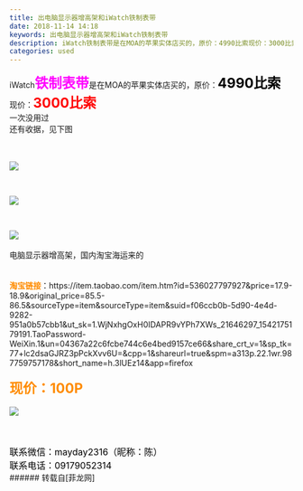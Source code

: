 ```yaml
---
title: 出电脑显示器增高架和iWatch铁制表带
date: 2018-11-14 14:18
keywords: 出电脑显示器增高架和iWatch铁制表带
description: iWatch铁制表带是在MOA的苹果实体店买的，原价：4990比索现价：3000比索一次没用过还有收据，见下图     电脑显示器增高架，国内淘宝海运来的淘宝链接：https://item.taobao.com/item.htm?id=536027797927&price=17.9-18.9&original_price=85.5-86.5&sourceType=item&sourceType=item&suid=f06ccb0b-5d90-4e4d-9282-951a0b57cbb1&ut_sk=1.WjNxhgOxH0IDAPR9vYPh7XWs_21646297_1542175179191.TaoPassword-WeiXin.1&un=04367a22c6fcbe744c6e4bed9157ce66&share_crt_v=1&sp_tk=77+lc2dsaGJRZ3pPckXvv6U=&cpp=1&shareurl=true&spm=a313p.22.1wr.987759757178&short_name=h.3lUEz14&app=firefox现价：100P联系微信：mayday2316（昵称：陈）联系电话：09179052314
categories: used
---
```

<td class="t_f" id="postmessage_2275599">

iWatch<font size="5"><font color="#ff00ff"><strong>铁制表带</strong></font></font>是在MOA的苹果实体店买的，原价：<font size="5"><font color="#000000"><strong>4990比索</strong></font></font><br/>
现价：<font size="5"><font color="#ff0000"><strong>3000比索</strong></font></font><br/>
一次没用过<br/>
还有收据，见下图<br/>
<br/>
<br/>

<img aid="994176" data-cf-modified-23e09da05a8126007e280776-="" file="data/attachment/forum/201811/14/141214mfi10sb8mply4bz1.jpg.thumb.jpg" id="aimg_994176" inpost="1" onclick="" onmouseover="" src="http://www.flw.ph/data/attachment/forum/201811/14/141214mfi10sb8mply4bz1.jpg" style="cursor:pointer" zoomfile="data/attachment/forum/201811/14/141214mfi10sb8mply4bz1.jpg"/>


  

<img aid="994177" data-cf-modified-23e09da05a8126007e280776-="" file="data/attachment/forum/201811/14/141226rjz4ufs4i5c7zhu5.jpg.thumb.jpg" id="aimg_994177" inpost="1" onclick="" onmouseover="" src="http://www.flw.ph/data/attachment/forum/201811/14/141226rjz4ufs4i5c7zhu5.jpg" style="cursor:pointer" zoomfile="data/attachment/forum/201811/14/141226rjz4ufs4i5c7zhu5.jpg"/>


   

<img aid="994178" data-cf-modified-23e09da05a8126007e280776-="" file="data/attachment/forum/201811/14/141232uuu1kr5ptuuyu8kh.jpg.thumb.jpg" id="aimg_994178" inpost="1" onclick="" onmouseover="" src="http://www.flw.ph/data/attachment/forum/201811/14/141232uuu1kr5ptuuyu8kh.jpg" style="cursor:pointer" zoomfile="data/attachment/forum/201811/14/141232uuu1kr5ptuuyu8kh.jpg"/>


<br/>
<br/>
电脑显示器增高架，国内淘宝海运来的<br/>
<br/>
<br/>
<font color="#ff8c00"><strong>淘宝链接</strong></font>：https://item.taobao.com/item.htm?id=536027797927&amp;price=17.9-18.9&amp;original_price=85.5-86.5&amp;sourceType=item&amp;sourceType=item&amp;suid=f06ccb0b-5d90-4e4d-9282-951a0b57cbb1&amp;ut_sk=1.WjNxhgOxH0IDAPR9vYPh7XWs_21646297_1542175179191.TaoPassword-WeiXin.1&amp;un=04367a22c6fcbe744c6e4bed9157ce66&amp;share_crt_v=1&amp;sp_tk=77+lc2dsaGJRZ3pPckXvv6U=&amp;cpp=1&amp;shareurl=true&amp;spm=a313p.22.1wr.987759757178&amp;short_name=h.3lUEz14&amp;app=firefox<br/>
<br/>
<font size="5"><font color="#ff8c00"><strong>现价：100P</strong></font></font><br/>
<br/>

<img aid="994179" data-cf-modified-23e09da05a8126007e280776-="" file="data/attachment/forum/201811/14/141241yujzya8a0ruyuwyn.png.thumb.jpg" id="aimg_994179" inpost="1" onclick="" onmouseover="" src="http://www.flw.ph/data/attachment/forum/201811/14/141241yujzya8a0ruyuwyn.png" style="cursor:pointer" zoomfile="data/attachment/forum/201811/14/141241yujzya8a0ruyuwyn.png"/>


<br/>
<br/>
<br/>
<br/>
<font style="font-size:16px"><font color="#000000">联系微信：mayday2316（昵称：陈）<br/>
联系电话：09179052314</font></font><br/>
</td>
###### 转载自[菲龙网]